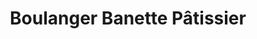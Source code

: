 ---
title: "Boulanger Banette Pâtissier"
url: /laigle/boulanger-banette-patissier/
shop: Bäckerei
---